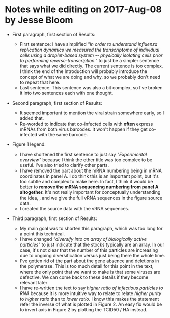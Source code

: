 # Notes while editing on 2017-Aug-08 by Jesse Bloom
* First paragraph, first section of Results: 
    - First sentence: I have simplified *"In order to understand influenza replication dynamics we measured the transcriptome of individual cells using a droplet-based system -- physically isolating cells prior to performing reverse-transcription."* to just be a simpler sentence that says what we did directly. The current sentence is too complex. I think the end of the Introduction will probably introduce the concept of what we are doing and why, so we probably don't need to repeat that here.
    - Last sentence: This sentence was also a bit complex, so I've broken it into two sentences each with one thought.

* Second paragraph, first section of Results:
    - It seemed important to mention the viral strain somewhere early, so I added that.
    - Re-worded to indicate that co-infected cells with **often** express mRNAs from both virus barcodes. It won't happen if they get co-infected with the same barcode.

* Figure 1 legend:
    - I have shortened the first sentence to just say *"Experimental overview"* because I think the other title was too complex to be useful. I've also tried to clarify other parts.
    - I have removed the part about the mRNA numbering being in mRNA coordinates in panel A. I do think this is an important point, but it's too subtle and complex to make here. In fact, I think it would be better to **remove the mRNA sequencing numbering from panel A altogether.** It's not really important for conceptually understanding the idea, , and we give the full vRNA sequences in the figure source data.
    - I created the source data with the vRNA sequences.

* Third paragraph, first section of Results:
    - My main goal was to shorten this paragraph, which was too long for a point this technical.
    - I have changed *"diversify into an array of biologically active particles"* to just indicate that the stocks typically are an array. In our case, it's not clear that the number of this particles are increasing due to ongoing diversification versus just being there the whole time.
    - I've gotten rid of the part about the gene absence and deletions in the polymerase. This is too much detail for this point in the text, where the only point that we want to make is that some viruses are defective. We can come back to these details if they become relevant later
    - I have re-written the text to say *higher ratio of infectious particles to RNA* because it is more intuitive way to relate to relate *higher purity* to *higher ratio* than to *lower ratio*. I know this makes the statement refer the inverse of what is plotted in Figure 2. An easy fix would be to invert axis in Figure 2 by plotting the TCID50 / HA instead.

